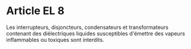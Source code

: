 # Article EL 8

Les interrupteurs, disjoncteurs, condensateurs et transformateurs contenant des diélectriques liquides susceptibles d'émettre des vapeurs inflammables ou toxiques sont interdits.
